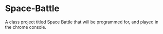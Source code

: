 # Space-Battle
A class project titled Space Battle that will be programmed for, and played in the chrome console.
